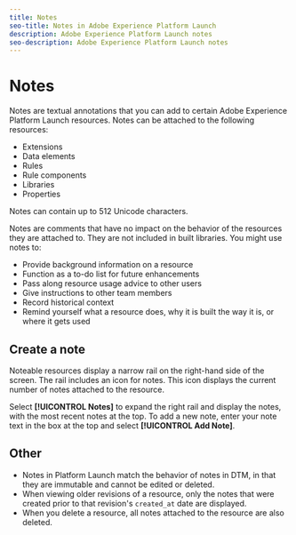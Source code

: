 ```yaml
---
title: Notes
seo-title: Notes in Adobe Experience Platform Launch
description: Adobe Experience Platform Launch notes
seo-description: Adobe Experience Platform Launch notes
---
```


# Notes

Notes are textual annotations that you can add to certain Adobe Experience Platform Launch resources.  Notes can be attached to the following resources:

* Extensions
* Data elements
* Rules
* Rule components
* Libraries
* Properties

Notes can contain up to 512 Unicode characters.  

Notes are comments that have no impact on the behavior of the resources they are attached to.  They are not included in built libraries.  You might use notes to:

* Provide background information on a resource
* Function as a to-do list for future enhancements
* Pass along resource usage advice to other users
* Give instructions to other team members
* Record historical context
* Remind yourself what a resource does, why it is built the way it is, or where it gets used

## Create a note

Noteable resources display a narrow rail on the right-hand side of the screen.  The rail includes an icon for notes.  This icon displays the current number of notes attached to the resource.

Select **[!UICONTROL Notes]** to expand the right rail and display the notes, with the most recent notes at the top.  To add a new note, enter your note text in the box at the top and select **[!UICONTROL Add Note]**.

## Other

* Notes in Platform Launch match the behavior of notes in DTM, in that they are immutable and cannot be edited or deleted.
* When viewing older revisions of a resource, only the notes that were created prior to that revision's `created_at` date are displayed.
* When you delete a resource, all notes attached to the resource are also deleted.
